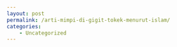 ```yaml
---
layout: post
permalink: /arti-mimpi-di-gigit-tokek-menurut-islam/
categories:
    - Uncategorized
---
```


